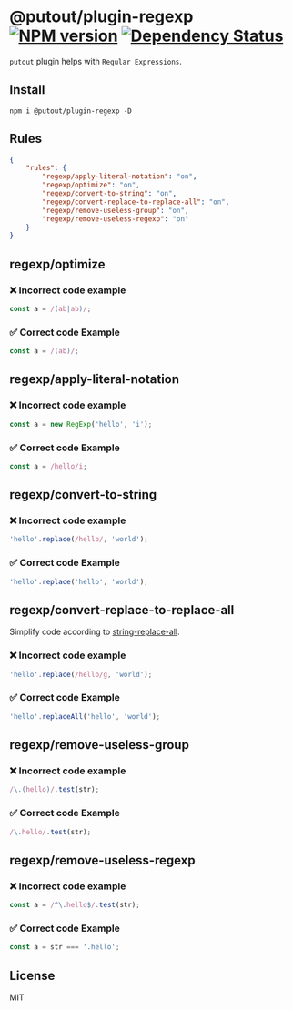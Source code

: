 # @putout/plugin-regexp [![NPM version][NPMIMGURL]][NPMURL] [![Dependency Status][DependencyStatusIMGURL]][DependencyStatusURL]

[NPMIMGURL]: https://img.shields.io/npm/v/@putout/plugin-regexp.svg?style=flat&longCache=true
[NPMURL]: https://npmjs.org/package/@putout/plugin-regexp"npm"
[DependencyStatusURL]: https://david-dm.org/coderaiser/putout?path=packages/plugin-regexp
[DependencyStatusIMGURL]: https://david-dm.org/coderaiser/putout.svg?path=packages/plugin-regexp

`putout` plugin helps with `Regular Expressions`.

## Install

```
npm i @putout/plugin-regexp -D
```

## Rules

```json
{
    "rules": {
        "regexp/apply-literal-notation": "on",
        "regexp/optimize": "on",
        "regexp/convert-to-string": "on",
        "regexp/convert-replace-to-replace-all": "on",
        "regexp/remove-useless-group": "on",
        "regexp/remove-useless-regexp": "on"
    }
}
```

## regexp/optimize

### ❌ Incorrect code example

```js
const a = /(ab|ab)/;
```

### ✅ Correct code Example

```js
const a = /(ab)/;
```

## regexp/apply-literal-notation

### ❌ Incorrect code example

```js
const a = new RegExp('hello', 'i');
```

### ✅ Correct code Example

```js
const a = /hello/i;
```

## regexp/convert-to-string

### ❌ Incorrect code example

```js
'hello'.replace(/hello/, 'world');
```

### ✅ Correct code Example

```js
'hello'.replace('hello', 'world');
```

## regexp/convert-replace-to-replace-all

Simplify code according to [string-replace-all](https://github.com/tc39/proposal-string-replaceall).

### ❌ Incorrect code example

```js
'hello'.replace(/hello/g, 'world');
```

### ✅ Correct code Example

```js
'hello'.replaceAll('hello', 'world');
```

## regexp/remove-useless-group

### ❌ Incorrect code example

```js
/\.(hello)/.test(str);
```

### ✅ Correct code Example

```js
/\.hello/.test(str);
```

## regexp/remove-useless-regexp

### ❌ Incorrect code example

```js
const a = /^\.hello$/.test(str);
```

### ✅ Correct code Example

```js
const a = str === '.hello';
```

## License

MIT
